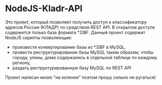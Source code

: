 NodeJS-Kladr-API
============

Это проект, который позволяет получить доступ к классификатору адресов России (КЛАДР) по средством REST API. В открытом доступе содержится только база формата *.DBF. Данный проект содержит NodeJS скрипты позволяющие:

  * произвести конвертирование базы из *.DBF в MySQL,
  * провести реструктурирование базы MySQL таким образом, чтобы города, улины, дома содержались в отдельной таблице по каждому региону,
  * раздать реструктурированную базу MySQL по REST API

Проект написан мною "на коленке" поэтом прошу сильно не ругаться)